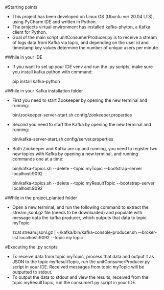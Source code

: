#Starting points

- This project has been developed on Linux OS (Ubuntu ver 20.04 LTS), using PyCharm IDE and written in Python.
- The projects virtual environment has installed kafka-phyton, a Kafka client for Python. 
- Goal of the main script unitConsumerProducer.py is to receive a stream of logs data from Kafka via topic, 
  and depending on the user id and timestamp key values determine the number of unique users per minute.

#While in your IDE

- If you want to set up your IDE venv and run the .py scripts, make sure you install kafka python with command:

  
    pip install kafka-python

#While in your Kafka installation folder
  
- First you need to start Zookeeper by opening the new terminal and running:

  
    bin/zookeeper-server-start.sh config/zookeeper.properties

- Second you need to start the Kafka by opening the new terminal and running:

  
    bin/kafka-server-start.sh config/server.properties

- Both Zookeeper and Kafka are up and running, you need to register two new topics with Kafka by opening 
  a new terminal, and running commands one at a time:

  
    bin/kafka-topics.sh --delete --topic myTopic --bootstrap-server localhost:9092

  
    bin/kafka-topics.sh --delete --topic myResultTopic --bootstrap-server localhost:9092

#While in the project_planted folder

- Open a new terminal, and run the following command to extract the stream.jsonl.gz file
  (needs to be downloaded) and populate with message data the kafka producer, which outputs that data to topic myTopic:

  
    zcat stream.jsonl.gz | ~/kafka/bin/kafka-console-producer.sh --broker-list localhost:9092 --topic myTopic

#Executing the .py scripts

- To receive data from topic myTopic, process that data and output it as JSON to the topic 
  myResultTopic, run the unitConsumerProducer.py script in your IDE. Received messages from
  topic myTopic will be outputted to stdout.
- To output the data to stdout and view the results, received from the topic myResultTopic,
  run the consumer1.py script in your IDE.
  


  